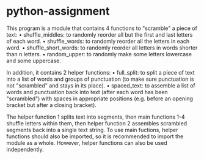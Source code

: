 # python-assignment

This program is a module that contains 4 functions to "scramble" a piece of text:
    • shuffle_middles: to randomly reorder all but the first and last letters of each word.
    • shuffle_words: to randomly reorder all the letters in each word.
    • shuffle_short_words: to randomly reorder all letters in words shorter than n letters.
    • random_upper: to randomly make some letters lowercase and some uppercase.

In addition, it contains 2 helper functions:
    • full_split: to split a piece of text into a list of words and groups of punctuation 
    (to make sure punctuation is not "scrambled" and stays in its place).
    • spaced_text: to assemble a list of words and punctuation back into text 
    (after each word has been "scrambled") with spaces in appropriate positions 
    (e.g. before an opening bracket but after a closing bracket).

The helper function 1 splits text into segments, then main functions 1-4 shuffle letters within them,
    then helper function 2 assembles scrambled segments back into a single text string.
To use main fuctions, helper functions should also be imported,
    so it is recommended to import the module as a whole.
However, helper functions can also be used independently.
